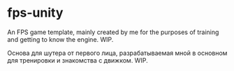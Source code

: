 # fps-unity

An FPS game template, mainly created by me for the purposes of training and getting to know the engine. WIP.

Основа для шутера от первого лица, разрабатываемая мной в основном для тренировки и знакомства с движком. WIP.

